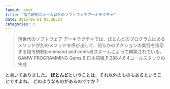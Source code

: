 ```yaml
---
layout: post
title: "指令統制スキーム以外のソフトウェアアーキテクチャ"
date: 2015-01-01 06:26:24
categories: c
---
```

<blockquote>
  <p>現世代のソフトウェア アーキテクチャでは、ほとんどのプログラムはあるメソッドが別のメソッドを呼び出して、何らかのアクションの実行を指示する指令統制(command and control)スキームによって構築されている。
  GAMW PROGRAMMING Gems 8 日本語版,P.388,4.6.4コールスタックの生成</p>
</blockquote>

<p>と書いてありました。
<strong>ほとんど</strong>ということは、それ以外のものもあるということですよね。
どのようなものがあるのですか？</p>
